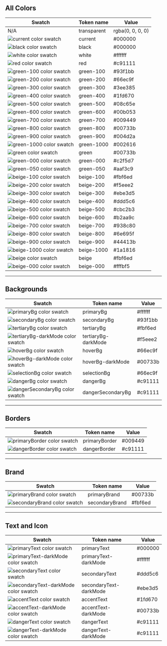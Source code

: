 <!--

   Do not edit directly.
   Edit properties in ./design-tokens/properties/
   ---
   Generated by style-dictionary on Wed Sep 15 2021 17:26:06 GMT+0200 (Central European Summer Time)

-->
## All Colors

| Swatch                                                                              | Token name  | Value            |
| ----------------------------------------------------------------------------------- | ----------- | ---------------- |
| N/A                                                                                 | transparent | rgba(0, 0, 0, 0) |
| ![current color swatch](https://via.placeholder.com/100x33/000000/000000?text=+)    | current     | #000000          |
| ![black color swatch](https://via.placeholder.com/100x33/000000/000000?text=+)      | black       | #000000          |
| ![white color swatch](https://via.placeholder.com/100x33/ffffff/000000?text=+)      | white       | #ffffff          |
| ![red color swatch](https://via.placeholder.com/100x33/c91111/000000?text=+)        | red         | #c91111          |
| ![green-100 color swatch](https://via.placeholder.com/100x33/93f1bb/000000?text=+)  | green-100   | #93f1bb          |
| ![green-200 color swatch](https://via.placeholder.com/100x33/66ec9f/000000?text=+)  | green-200   | #66ec9f          |
| ![green-300 color swatch](https://via.placeholder.com/100x33/3ee385/000000?text=+)  | green-300   | #3ee385          |
| ![green-400 color swatch](https://via.placeholder.com/100x33/1fd670/000000?text=+)  | green-400   | #1fd670          |
| ![green-500 color swatch](https://via.placeholder.com/100x33/08c65e/000000?text=+)  | green-500   | #08c65e          |
| ![green-600 color swatch](https://via.placeholder.com/100x33/00b053/000000?text=+)  | green-600   | #00b053          |
| ![green-700 color swatch](https://via.placeholder.com/100x33/009449/000000?text=+)  | green-700   | #009449          |
| ![green-800 color swatch](https://via.placeholder.com/100x33/00733b/000000?text=+)  | green-800   | #00733b          |
| ![green-900 color swatch](https://via.placeholder.com/100x33/004d2a/000000?text=+)  | green-900   | #004d2a          |
| ![green-1000 color swatch](https://via.placeholder.com/100x33/002616/000000?text=+) | green-1000  | #002616          |
| ![green color swatch](https://via.placeholder.com/100x33/00733b/000000?text=+)      | green       | #00733b          |
| ![green-000 color swatch](https://via.placeholder.com/100x33/c2f5d7/000000?text=+)  | green-000   | #c2f5d7          |
| ![green-050 color swatch](https://via.placeholder.com/100x33/aaf3c9/000000?text=+)  | green-050   | #aaf3c9          |
| ![beige-100 color swatch](https://via.placeholder.com/100x33/fbf6ed/000000?text=+)  | beige-100   | #fbf6ed          |
| ![beige-200 color swatch](https://via.placeholder.com/100x33/f5eee2/000000?text=+)  | beige-200   | #f5eee2          |
| ![beige-300 color swatch](https://via.placeholder.com/100x33/ebe3d5/000000?text=+)  | beige-300   | #ebe3d5          |
| ![beige-400 color swatch](https://via.placeholder.com/100x33/ddd5c6/000000?text=+)  | beige-400   | #ddd5c6          |
| ![beige-500 color swatch](https://via.placeholder.com/100x33/cbc2b3/000000?text=+)  | beige-500   | #cbc2b3          |
| ![beige-600 color swatch](https://via.placeholder.com/100x33/b2aa9c/000000?text=+)  | beige-600   | #b2aa9c          |
| ![beige-700 color swatch](https://via.placeholder.com/100x33/938c80/000000?text=+)  | beige-700   | #938c80          |
| ![beige-800 color swatch](https://via.placeholder.com/100x33/6e695f/000000?text=+)  | beige-800   | #6e695f          |
| ![beige-900 color swatch](https://via.placeholder.com/100x33/44413b/000000?text=+)  | beige-900   | #44413b          |
| ![beige-1000 color swatch](https://via.placeholder.com/100x33/1a1816/000000?text=+) | beige-1000  | #1a1816          |
| ![beige color swatch](https://via.placeholder.com/100x33/fbf6ed/000000?text=+)      | beige       | #fbf6ed          |
| ![beige-000 color swatch](https://via.placeholder.com/100x33/fffbf5/000000?text=+)  | beige-000   | #fffbf5          |

---

## Backgrounds

| Swatch                                                                                       | Token name          | Value   |
| -------------------------------------------------------------------------------------------- | ------------------- | ------- |
| ![primaryBg color swatch](https://via.placeholder.com/100x33/ffffff/000000?text=+)           | primaryBg           | #ffffff |
| ![secondaryBg color swatch](https://via.placeholder.com/100x33/93f1bb/000000?text=+)         | secondaryBg         | #93f1bb |
| ![tertiaryBg color swatch](https://via.placeholder.com/100x33/fbf6ed/000000?text=+)          | tertiaryBg          | #fbf6ed |
| ![tertiaryBg-darkMode color swatch](https://via.placeholder.com/100x33/f5eee2/000000?text=+) | tertiaryBg-darkMode | #f5eee2 |
| ![hoverBg color swatch](https://via.placeholder.com/100x33/66ec9f/000000?text=+)             | hoverBg             | #66ec9f |
| ![hoverBg-darkMode color swatch](https://via.placeholder.com/100x33/00733b/000000?text=+)    | hoverBg-darkMode    | #00733b |
| ![selectionBg color swatch](https://via.placeholder.com/100x33/66ec9f/000000?text=+)         | selectionBg         | #66ec9f |
| ![dangerBg color swatch](https://via.placeholder.com/100x33/c91111/000000?text=+)            | dangerBg            | #c91111 |
| ![dangerSecondaryBg color swatch](https://via.placeholder.com/100x33/c91111/000000?text=+)   | dangerSecondaryBg   | #c91111 |

---

## Borders

| Swatch                                                                                 | Token name    | Value   |
| -------------------------------------------------------------------------------------- | ------------- | ------- |
| ![primaryBorder color swatch](https://via.placeholder.com/100x33/009449/000000?text=+) | primaryBorder | #009449 |
| ![dangerBorder color swatch](https://via.placeholder.com/100x33/c91111/000000?text=+)  | dangerBorder  | #c91111 |

---

## Brand

| Swatch                                                                                  | Token name     | Value   |
| --------------------------------------------------------------------------------------- | -------------- | ------- |
| ![primaryBrand color swatch](https://via.placeholder.com/100x33/00733b/000000?text=+)   | primaryBrand   | #00733b |
| ![secondaryBrand color swatch](https://via.placeholder.com/100x33/fbf6ed/000000?text=+) | secondaryBrand | #fbf6ed |

---

## Text and Icon

| Swatch                                                                                          | Token name             | Value   |
| ----------------------------------------------------------------------------------------------- | ---------------------- | ------- |
| ![primaryText color swatch](https://via.placeholder.com/100x33/000000/000000?text=+)            | primaryText            | #000000 |
| ![primaryText-darkMode color swatch](https://via.placeholder.com/100x33/ffffff/000000?text=+)   | primaryText-darkMode   | #ffffff |
| ![secondaryText color swatch](https://via.placeholder.com/100x33/ddd5c6/000000?text=+)          | secondaryText          | #ddd5c6 |
| ![secondaryText-darkMode color swatch](https://via.placeholder.com/100x33/ebe3d5/000000?text=+) | secondaryText-darkMode | #ebe3d5 |
| ![accentText color swatch](https://via.placeholder.com/100x33/1fd670/000000?text=+)             | accentText             | #1fd670 |
| ![accentText-darkMode color swatch](https://via.placeholder.com/100x33/00733b/000000?text=+)    | accentText-darkMode    | #00733b |
| ![dangerText color swatch](https://via.placeholder.com/100x33/c91111/000000?text=+)             | dangerText             | #c91111 |
| ![dangerText-darkMode color swatch](https://via.placeholder.com/100x33/c91111/000000?text=+)    | dangerText-darkMode    | #c91111 |
